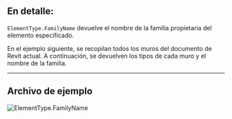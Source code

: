 ## En detalle:
`ElementType.FamilyName` devuelve el nombre de la familia propietaria del elemento especificado.

En el ejemplo siguiente, se recopilan todos los muros del documento de Revit actual. A continuación, se devuelven los tipos de cada muro y el nombre de la familia.
___
## Archivo de ejemplo

![ElementType.FamilyName](./Revit.Elements.ElementType.FamilyName_img.jpg)
